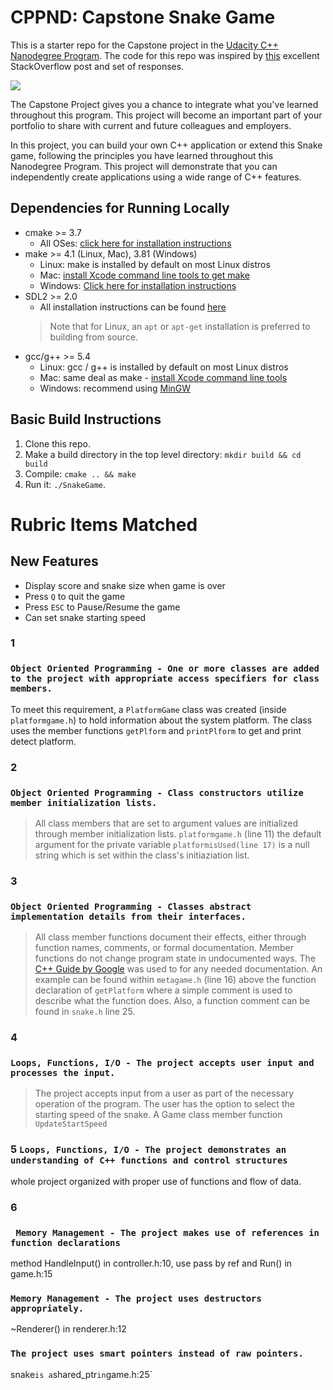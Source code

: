 # CPPND: Capstone Snake Game

This is a starter repo for the Capstone project in the [Udacity C++ Nanodegree Program](https://www.udacity.com/course/c-plus-plus-nanodegree--nd213). The code for this repo was inspired by [this](https://codereview.stackexchange.com/questions/212296/snake-game-in-c-with-sdl) excellent StackOverflow post and set of responses.

<img src="snake_game.gif"/>

The Capstone Project gives you a chance to integrate what you've learned throughout this program. This project will become an important part of your portfolio to share with current and future colleagues and employers.

In this project, you can build your own C++ application or extend this Snake game, following the principles you have learned throughout this Nanodegree Program. This project will demonstrate that you can independently create applications using a wide range of C++ features.

## Dependencies for Running Locally
* cmake >= 3.7
  * All OSes: [click here for installation instructions](https://cmake.org/install/)
* make >= 4.1 (Linux, Mac), 3.81 (Windows)
  * Linux: make is installed by default on most Linux distros
  * Mac: [install Xcode command line tools to get make](https://developer.apple.com/xcode/features/)
  * Windows: [Click here for installation instructions](http://gnuwin32.sourceforge.net/packages/make.htm)
* SDL2 >= 2.0
  * All installation instructions can be found [here](https://wiki.libsdl.org/Installation)
  >Note that for Linux, an `apt` or `apt-get` installation is preferred to building from source. 
* gcc/g++ >= 5.4
  * Linux: gcc / g++ is installed by default on most Linux distros
  * Mac: same deal as make - [install Xcode command line tools](https://developer.apple.com/xcode/features/)
  * Windows: recommend using [MinGW](http://www.mingw.org/)

## Basic Build Instructions

1. Clone this repo.
2. Make a build directory in the top level directory: `mkdir build && cd build`
3. Compile: `cmake .. && make`
4. Run it: `./SnakeGame`.

# Rubric Items Matched
## New Features
* Display score and snake size when game is over
* Press `Q` to quit the game
* Press `ESC` to Pause/Resume the game
* Can set snake starting speed
### 1
### `Object Oriented Programming - One or more classes are added to the project with appropriate access specifiers for class members.`
To meet this requirement, a `PlatformGame` class was created (inside `platformgame.h`) to hold information about the system platform. The class uses the member functions `getPlform` and `printPlform` to get and print detect platform.

### 2
### `Object Oriented Programming - Class constructors utilize member initialization lists.`
> All class members that are set to argument values are initialized through member initialization lists.
`platformgame.h` (line 11)  the default argument for the private variable `platformisUsed(line 17)` is a null string which is set within the class's initiaziation list.

### 3
### `Object Oriented Programming - Classes abstract implementation details from their interfaces.`
> All class member functions document their effects, either through function names, comments, or formal documentation. Member functions do not change program state in undocumented ways.
The [C++ Guide by Google](https://google.github.io/styleguide/cppguide.html#Function_Comments) was used to for any needed documentation. An example can be found within `metagame.h` (line 16) above the function declaration of `getPlatform` where a simple comment is used to describe what the function does. Also, a function comment can be found in `snake.h` line 25.

### 4
### `Loops, Functions, I/O - The project accepts user input and processes the input.`
> The project accepts input from a user as part of the necessary operation of the program.
The user has the option to select the starting speed of the snake. A Game class member function `UpdateStartSpeed` 

### 5 `Loops, Functions, I/O - The project demonstrates an understanding of C++ functions and control structures`
whole project organized with proper use of functions and flow of data.

### 6
### ` Memory Management - The project makes use of references in function declarations`
method HandleInput() in controller.h:10, use pass by ref and Run() in game.h:15
### `Memory Management - The project uses destructors appropriately. `
~Renderer() in renderer.h:12
### `The project uses smart pointers instead of raw pointers. `
snake` is a `shared_ptr` in `game.h:25`
